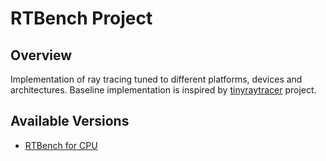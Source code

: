 # RTBench Project
## Overview
Implementation of ray tracing tuned to different platforms, devices and architectures. Baseline implementation is inspired by [tinyraytracer](https://github.com/ssloy/tinyraytracer) project.

## Available Versions
- [RTBench for CPU](rtbench_cpu)